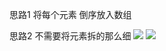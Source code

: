 
思路1
将每个元素 倒序放入数组

思路2
不需要将元素拆的那么细
![](https://youpaiyun.zongqilive.cn/image/20210107171709.png)
![](https://youpaiyun.zongqilive.cn/image/20210107171721.png)
